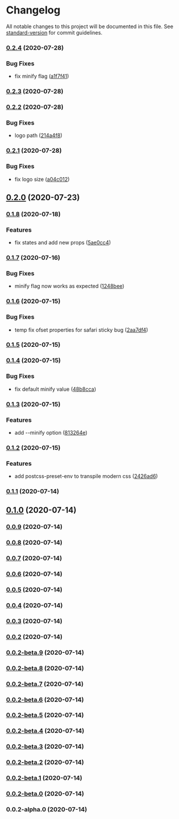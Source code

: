 # Changelog

All notable changes to this project will be documented in this file. See [standard-version](https://github.com/conventional-changelog/standard-version) for commit guidelines.

### [0.2.4](https://github.com/n-elements/funky/compare/v0.2.3...v0.2.4) (2020-07-28)


### Bug Fixes

* fix minify flag ([a1f7f41](https://github.com/n-elements/funky/commit/a1f7f41a0c316bf4cbc7fdfe7e41b41d6d2d4373))

### [0.2.3](https://github.com/n-elements/funky/compare/v0.2.2...v0.2.3) (2020-07-28)

### [0.2.2](https://github.com/n-elements/funky/compare/v0.2.1...v0.2.2) (2020-07-28)


### Bug Fixes

* logo path ([214a4f8](https://github.com/n-elements/funky/commit/214a4f8839d246566b9c2185c06f9d62b28598bb))

### [0.2.1](https://github.com/n-elements/funky/compare/v0.2.0...v0.2.1) (2020-07-28)


### Bug Fixes

* fix logo size ([a04c012](https://github.com/n-elements/funky/commit/a04c012d80b571122a8eb1701660837f552705f9))

## [0.2.0](https://github.com/n-elements/funky/compare/v0.1.8...v0.2.0) (2020-07-23)

### [0.1.8](https://github.com/n-elements/funky/compare/v0.1.7...v0.1.8) (2020-07-18)


### Features

* fix states and add new props ([5ae0cc4](https://github.com/n-elements/funky/commit/5ae0cc467b118ef7b082208eb788d90b210cda97))

### [0.1.7](https://github.com/n-elements/funky/compare/v0.1.6...v0.1.7) (2020-07-16)


### Bug Fixes

* minify flag now works as expected ([1248bee](https://github.com/n-elements/funky/commit/1248beef428f4de106447b5ee9594e941a9946df))

### [0.1.6](https://github.com/n-elements/funky/compare/v0.1.5...v0.1.6) (2020-07-15)


### Bug Fixes

* temp fix ofset properties for safari sticky bug ([2aa7df4](https://github.com/n-elements/funky/commit/2aa7df416f10922fdb0481c8cf7aeefc376543c7))

### [0.1.5](https://github.com/n-elements/funky/compare/v0.1.4...v0.1.5) (2020-07-15)

### [0.1.4](https://github.com/n-elements/funky/compare/v0.1.3...v0.1.4) (2020-07-15)


### Bug Fixes

* fix default minify value ([48b8cca](https://github.com/n-elements/funky/commit/48b8ccab489170168053fa3d07221a51fa2965e2))

### [0.1.3](https://github.com/n-elements/funky/compare/v0.1.2...v0.1.3) (2020-07-15)


### Features

* add --minify option ([813264e](https://github.com/n-elements/funky/commit/813264e315b7d012f6a877aa23d8c651894c0ee6))

### [0.1.2](https://github.com/n-elements/funky/compare/v0.1.1...v0.1.2) (2020-07-15)


### Features

* add postcss-preset-env to transpile modern css ([2426ad6](https://github.com/n-elements/funky/commit/2426ad6fd6d2eebae998536e64028a7dc74363aa))

### [0.1.1](https://github.com/n-elements/funky/compare/v0.1.0...v0.1.1) (2020-07-14)

## [0.1.0](https://github.com/n-elements/funky/compare/v0.0.9...v0.1.0) (2020-07-14)

### [0.0.9](https://github.com/n-elements/funky/compare/v0.0.8...v0.0.9) (2020-07-14)

### [0.0.8](https://github.com/n-elements/funky/compare/v0.0.7...v0.0.8) (2020-07-14)

### [0.0.7](https://github.com/n-elements/funky/compare/v0.0.6...v0.0.7) (2020-07-14)

### [0.0.6](https://github.com/n-elements/funky/compare/v0.0.5...v0.0.6) (2020-07-14)

### [0.0.5](https://github.com/n-elements/funky/compare/v0.0.4...v0.0.5) (2020-07-14)

### [0.0.4](https://github.com/n-elements/funky/compare/v0.0.3...v0.0.4) (2020-07-14)

### [0.0.3](https://github.com/n-elements/funky/compare/v0.0.2...v0.0.3) (2020-07-14)

### [0.0.2](https://github.com/n-elements/funky/compare/v0.0.2-beta.9...v0.0.2) (2020-07-14)

### [0.0.2-beta.9](https://github.com/n-elements/funky/compare/v0.0.2-beta.8...v0.0.2-beta.9) (2020-07-14)

### [0.0.2-beta.8](https://github.com/n-elements/funky/compare/v0.0.2-beta.7...v0.0.2-beta.8) (2020-07-14)

### [0.0.2-beta.7](https://github.com/n-elements/funky/compare/v0.0.2-beta.6...v0.0.2-beta.7) (2020-07-14)

### [0.0.2-beta.6](https://github.com/n-elements/funky/compare/v0.0.2-beta.5...v0.0.2-beta.6) (2020-07-14)

### [0.0.2-beta.5](https://github.com/n-elements/funky/compare/v0.0.2-beta.4...v0.0.2-beta.5) (2020-07-14)

### [0.0.2-beta.4](https://github.com/n-elements/funky/compare/v0.0.2-beta.3...v0.0.2-beta.4) (2020-07-14)

### [0.0.2-beta.3](https://github.com/n-elements/funky/compare/v0.0.2-beta.2...v0.0.2-beta.3) (2020-07-14)

### [0.0.2-beta.2](https://github.com/n-elements/funky/compare/v0.0.2-beta.1...v0.0.2-beta.2) (2020-07-14)

### [0.0.2-beta.1](https://github.com/n-elements/funky/compare/v0.0.2-beta.0...v0.0.2-beta.1) (2020-07-14)

### [0.0.2-beta.0](https://github.com/n-elements/funky/compare/v0.0.2-alpha.0...v0.0.2-beta.0) (2020-07-14)

### 0.0.2-alpha.0 (2020-07-14)

